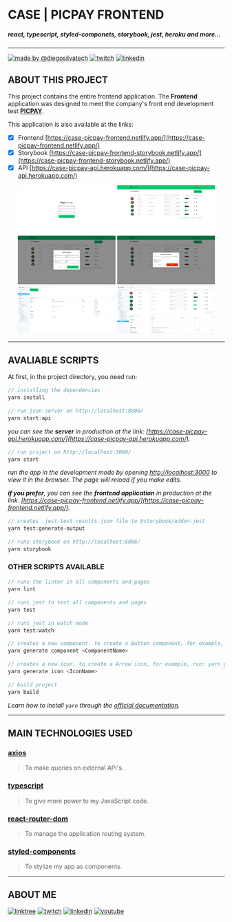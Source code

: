 # CASE | PICPAY FRONTEND

##### react, typescript, styled-componets, storybook, jest, heroku and more...

---

[![made by @diegosilvatech](https://img.shields.io/badge/made%20by-Diego%20Silva-11c76f?style=for-the-badge)](https://linktr.ee/diegosilvatech)
[![twitch](https://img.shields.io/badge/twitch-@diegosilvatech-6441a5?style=for-the-badge&logo=twitch)](https://www.twitch.tv/diegosilvatech)
[![linkedin](https://img.shields.io/badge/linkedin-@diegosilvatech-0e76a8?style=for-the-badge&logo=linkedin)](https://linkedin.com/in/diegosilvatech)

## ABOUT THIS PROJECT

This project contains the entire frontend application. The **Frontend** application was designed to meet the company's front end development test **[PICPAY](https://www.picpay.com/)**.

This application is also available at the links: 
- [x] Frontend [https://case-picpay-frontend.netlify.app/](https://case-picpay-frontend.netlify.app/)
- [x] Storybook [https://case-picpay-frontend-storybook.netlify.app/](https://case-picpay-frontend-storybook.netlify.app/)
- [x] API [https://case-picpay-api.herokuapp.com/](https://case-picpay-api.herokuapp.com/)

<p align="center">
  <img src="./public/gallery/page-login.png" width="45%" />
  <img src="./public/gallery/page-payments.png" width="45%" />
  <img src="./public/gallery/page-payments-add.png" width="45%" />
  <img src="./public/gallery/page-payments-delete.png" width="45%" />
  <img src="./public/gallery/storybook-button.png" width="45%" />
  <img src="./public/gallery/storybook-table.png" width="45%" />
</p>

---

## AVALIABLE SCRIPTS

At first, in the project directory, you need run:

```jsx
// installing the dependencies
yarn install
```

```jsx
// run json-server on http://localhost:8000/
yarn start:api
```
_you can see the **server** in production at the link: [https://case-picpay-api.herokuapp.com/](https://case-picpay-api.herokuapp.com/)._

```jsx
// run project on http://localhost:3000/
yarn start
```
_run the app in the development mode by opening [http://localhost:3000](http://localhost:3000) to view it in the browser. The page will reload if you make edits._

_**if you prefer**, you can see the **frontend application** in production at the link: [https://case-picpay-frontend.netlify.app/](https://case-picpay-frontend.netlify.app/)._

```jsx
// creates .jest-test-results.json file to @storybook/addon-jest
yarn test:generate-output
```

```jsx
// runs storybook on http://localhost:6006/
yarn storybook
```

### OTHER SCRIPTS AVAILABLE

```jsx
// runs the linter in all components and pages
yarn lint
```

```jsx
// runs jest to test all components and pages
yarn test
```

```jsx
// runs jest in watch mode
yarn test:watch
```

```jsx
// creates a new component. to create a Button component, for example, run: yarn generate Button
yarn generate component <ComponentName>
```

```jsx
// creates a new icon. to create a Arrow icon, for example, run: yarn generate icon Arrow
yarn generate icon <IconName>
```

```jsx
// build project
yarn build
```

_Learn how to install `yarn` through the [official documentation](https://yarnpkg.com/pt-BR/docs/install)._

---

## MAIN TECHNOLOGIES USED

### [axios](https://github.com/axios/axios/)

> To make queries on external API's.

### [typescript](https://www.typescriptlang.org/)

> To give more power to my JavaScript code.

### [react-router-dom](https://reactrouter.com/)

> To manage the application routing system.

### [styled-components](https://styled-components.com/)

> To stylize my app as components.

---

## ABOUT ME

[![linktree](https://img.shields.io/badge/linktree-@diegosilvatech-11c76f?style=for-the-badge&logo=linktree)](https://linktr.ee/diegosilvatech)
[![twitch](https://img.shields.io/badge/twitch-@diegosilvatech-6441a5?style=for-the-badge&logo=twitch)](https://www.twitch.tv/diegosilvatech)
[![linkedin](https://img.shields.io/badge/linkedin-@diegosilvatech-0e76a8?style=for-the-badge&logo=linkedin)](https://linkedin.com/in/diegosilvatech)
[![youtube](https://img.shields.io/badge/linkedin-@diegosilvatech-cc0000?style=for-the-badge&logo=youtube)](https://www.youtube.com/channel/UCECVV8ODiaQtur7EyS73i1g/videos)
